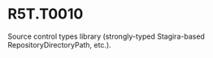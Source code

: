 # R5T.T0010
Source control types library (strongly-typed Stagira-based RepositoryDirectoryPath, etc.).
